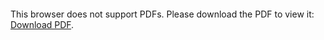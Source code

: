 <object data="christ-in-song/CIS1908pdfs/040.pdf" type="application/pdf" width="100%" height="1024px">
    <embed src="christ-in-song/CIS1908pdfs/040.pdf">
        <p>This browser does not support PDFs. Please download the PDF to view it: <a href="christ-in-song/CIS1908pdfs/040.pdf">Download PDF</a>.</p>
    </embed>
</object>
